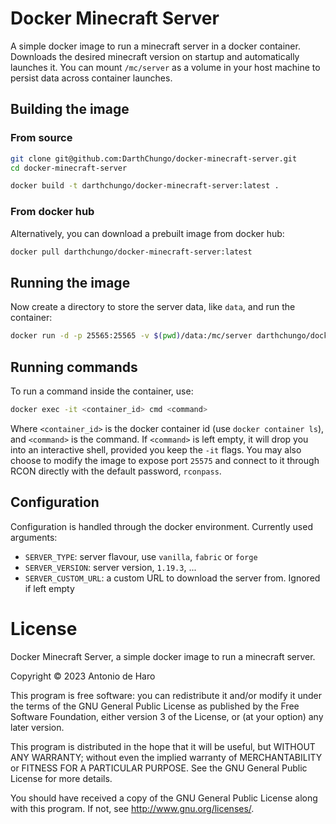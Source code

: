# Docker Minecraft Server

A simple docker image to run a minecraft server in a docker container.
Downloads the desired minecraft version on startup and automatically launches it.
You can mount `/mc/server` as a volume in your host machine to persist data across container launches.


## Building the image

### From source

```bash
git clone git@github.com:DarthChungo/docker-minecraft-server.git
cd docker-minecraft-server
```

```bash
docker build -t darthchungo/docker-minecraft-server:latest .
```

### From docker hub

Alternatively, you can download a prebuilt image from docker hub:

```bash
docker pull darthchungo/docker-minecraft-server:latest
```


## Running the image

Now create a directory to store the server data, like `data`, and run the container:

```bash
docker run -d -p 25565:25565 -v $(pwd)/data:/mc/server darthchungo/docker-minecraft-server:latest
```


## Running commands

To run a command inside the container, use:

```bash
docker exec -it <container_id> cmd <command>
```

Where `<container_id>` is the docker container id (use `docker container ls`), and `<command>` is the command.
If `<command>` is left empty, it will drop you into an interactive shell, provided you keep the `-it` flags.
You may also choose to modify the image to expose port `25575` and connect to it through RCON directly with the default password, `rconpass`.


## Configuration

Configuration is handled through the docker environment.
Currently used arguments:
- `SERVER_TYPE`: server flavour, use `vanilla`, `fabric` or `forge`
- `SERVER_VERSION`: server version, `1.19.3`, ...
- `SERVER_CUSTOM_URL`: a custom URL to download the server from. Ignored if left empty


# License

Docker Minecraft Server, a simple docker image to run a minecraft server.

Copyright © 2023 Antonio de Haro

This program is free software: you can redistribute it and/or modify
it under the terms of the GNU General Public License as published by
the Free Software Foundation, either version 3 of the License, or
(at your option) any later version.

This program is distributed in the hope that it will be useful,
but WITHOUT ANY WARRANTY; without even the implied warranty of
MERCHANTABILITY or FITNESS FOR A PARTICULAR PURPOSE.  See the
GNU General Public License for more details.

You should have received a copy of the GNU General Public License
along with this program.  If not, see <http://www.gnu.org/licenses/>.
